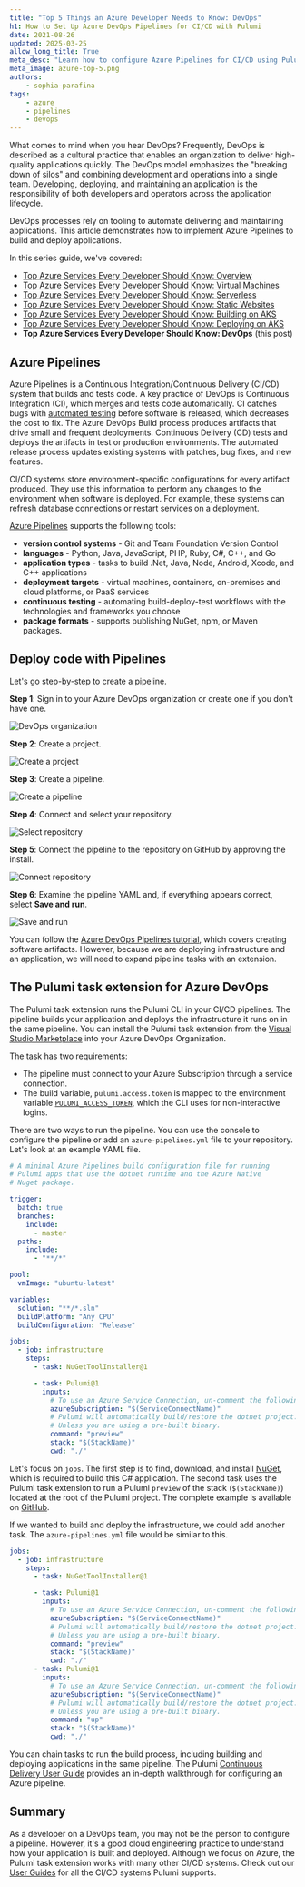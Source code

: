 ```yaml
---
title: "Top 5 Things an Azure Developer Needs to Know: DevOps"
h1: How to Set Up Azure DevOps Pipelines for CI/CD with Pulumi
date: 2021-08-26
updated: 2025-03-25
allow_long_title: True
meta_desc: "Learn how to configure Azure Pipelines for CI/CD using Pulumi. Automate application deployment with YAML and the Azure DevOps task extension."
meta_image: azure-top-5.png
authors:
    - sophia-parafina
tags:
    - azure
    - pipelines
    - devops
---
```


What comes to mind when you hear DevOps? Frequently, DevOps is described as a cultural practice that enables an organization to deliver high-quality applications quickly. The DevOps model emphasizes the "breaking down of silos" and combining development and operations into a single team. Developing, deploying, and maintaining an application is the responsibility of both developers and operators across the application lifecycle.

DevOps processes rely on tooling to automate delivering and maintaining applications. This article demonstrates how to implement Azure Pipelines to build and deploy applications.

In this series guide, we've covered:
* [Top Azure Services Every Developer Should Know: Overview](/blog/top-5-things-for-azure-devs-intro/)
* [Top Azure Services Every Developer Should Know: Virtual Machines](/blog/top-5-things-for-azure-devs-vm/)
* [Top Azure Services Every Developer Should Know: Serverless](/blog/top-5-things-for-azure-devs-serverless/)
* [Top Azure Services Every Developer Should Know: Static Websites](/blog/top-5-things-for-azure-devs-static-websites/)
* [Top Azure Services Every Developer Should Know: Building on AKS](/blog/top-5-things-for-azure-devs-kubernetes-infrastructure/)
* [Top Azure Services Every Developer Should Know: Deploying on AKS](/blog/top-5-things-for-azure-devs-kubernetes-apps/)
* **Top Azure Services Every Developer Should Know: DevOps** (this post)

## Azure Pipelines

Azure Pipelines is a Continuous Integration/Continuous Delivery (CI/CD) system that builds and tests code. A key practice of DevOps is Continuous Integration (CI), which merges and tests code automatically. CI catches bugs with [automated testing](/blog/infrastructure-testing-concepts/) before software is released, which decreases the cost to fix. The Azure DevOps Build process produces artifacts that drive small and frequent deployments. Continuous Delivery (CD) tests and deploys the artifacts in test or production environments. The automated release process updates existing systems with patches, bug fixes, and new features.

CI/CD systems store environment-specific configurations for every artifact produced. They use this information to perform any changes to the environment when software is deployed. For example, these systems can refresh database connections or restart services on a deployment.

[Azure Pipelines](https://azure.microsoft.com/en-us/services/devops/pipelines/) supports the following tools:

- **version control systems** - Git and Team Foundation Version Control
- **languages** - Python, Java, JavaScript, PHP, Ruby, C#, C++, and Go
- **application types** -  tasks to build .Net, Java, Node, Android, Xcode, and C++ applications
- **deployment targets** - virtual machines, containers, on-premises and cloud platforms, or PaaS services
- **continuous testing** - automating build-deploy-test workflows with the technologies and frameworks you choose
- **package formats** - supports publishing NuGet, npm, or Maven packages.

## Deploy code with Pipelines

Let's go step-by-step to create a pipeline.

**Step 1**: Sign in to your Azure DevOps organization or create one if you don't have one.

![DevOps organization](./devops_organization.png)

**Step 2**: Create a project.

![Create a project](./create_project.png)

**Step 3**: Create a pipeline.

![Create a pipeline](./create_pipeline.png)

**Step 4**: Connect and select your repository.

![Select repository](./select_repository.png)

**Step 5**: Connect the pipeline to the repository on GitHub by approving the install.

![Connect repository](./connect_repository.png)

**Step 6**: Examine the pipeline YAML and, if everything appears correct, select **Save and run**.

![Save and run](./save_and_run.png)

You can follow the [Azure DevOps Pipelines tutorial](https://docs.microsoft.com/en-us/azure/devops/pipelines/create-first-pipeline?), which covers creating software artifacts. However, because we are deploying infrastructure and an application, we will need to expand pipeline tasks with an extension.

## The Pulumi task extension for Azure DevOps

The Pulumi task extension runs the Pulumi CLI in your CI/CD pipelines. The pipeline builds your application and deploys the infrastructure it runs on in the same pipeline. You can install the Pulumi task extension from the [Visual Studio Marketplace](https://marketplace.visualstudio.com/items?itemName=pulumi.build-and-release-task) into your Azure DevOps Organization.

The task has two requirements:

- The pipeline must connect to your Azure Subscription through a service connection.
- The build variable, `pulumi.access.token` is mapped to the environment variable [`PULUMI_ACCESS_TOKEN`](https://app.pulumi.com/account/tokens), which the CLI uses for non-interactive logins.

There are two ways to run the pipeline. You can use the console to configure the pipeline or add an `azure-pipelines.yml` file to your repository. Let's look at an example YAML file.

```yaml
# A minimal Azure Pipelines build configuration file for running
# Pulumi apps that use the dotnet runtime and the Azure Native
# Nuget package.

trigger:
  batch: true
  branches:
    include:
      - master
  paths:
    include:
      - "**/*"

pool:
  vmImage: "ubuntu-latest"

variables:
  solution: "**/*.sln"
  buildPlatform: "Any CPU"
  buildConfiguration: "Release"

jobs:
  - job: infrastructure
    steps:
      - task: NuGetToolInstaller@1

      - task: Pulumi@1
        inputs:
          # To use an Azure Service Connection, un-comment the following line.
          azureSubscription: "$(ServiceConnectName)"
          # Pulumi will automatically build/restore the dotnet project.
          # Unless you are using a pre-built binary.
          command: "preview"
          stack: "$(StackName)"
          cwd: "./"
```

Let's focus on `jobs`. The first step is to find, download, and install [NuGet](https://www.nuget.org/), which is required to build this C# application. The second task uses the Pulumi task extension to run a Pulumi `preview` of the stack (`$(StackName)`) located at the root of the Pulumi project. The complete example is available on [GitHub](https://github.com/pulumi/pulumi-az-pipelines-task/tree/master/examples/azure-native-dotnet).

If we wanted to build and deploy the infrastructure, we could add another task. The `azure-pipelines.yml` file would be similar to this.

```yaml
jobs:
  - job: infrastructure
    steps:
      - task: NuGetToolInstaller@1

      - task: Pulumi@1
        inputs:
          # To use an Azure Service Connection, un-comment the following line.
          azureSubscription: "$(ServiceConnectName)"
          # Pulumi will automatically build/restore the dotnet project.
          # Unless you are using a pre-built binary.
          command: "preview"
          stack: "$(StackName)"
          cwd: "./"
      - task: Pulumi@1
        inputs:
          # To use an Azure Service Connection, un-comment the following line.
          azureSubscription: "$(ServiceConnectName)"
          # Pulumi will automatically build/restore the dotnet project.
          # Unless you are using a pre-built binary.
          command: "up"
          stack: "$(StackName)"
          cwd: "./"
```

You can chain tasks to run the build process, including building and deploying applications in the same pipeline. The Pulumi [Continuous Delivery User Guide](/docs/iac/packages-and-automation/continuous-delivery/azure-devops/) provides an in-depth walkthrough for configuring an Azure pipeline.

## Summary

As a developer on a DevOps team, you may not be the person to configure a pipeline. However, it's a good cloud engineering practice to understand how your application is built and deployed. Although we focus on Azure, the Pulumi task extension works with many other CI/CD systems. Check out our [User Guides](/docs/iac/packages-and-automation/continuous-delivery/) for all the CI/CD systems Pulumi supports.
